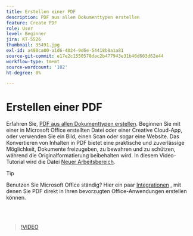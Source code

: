 ```yaml
---
title: Erstellen einer PDF
description: PDF aus allen Dokumenttypen erstellen
feature: Create PDF
role: User
level: Beginner
jira: KT-5526
thumbnail: 35491.jpg
exl-id: a480ca00-a1d6-4024-9d6e-54418b8a1a81
source-git-commit: e17e2c1550578dac2b477943e31b46d603d62e44
workflow-type: tm+mt
source-wordcount: '102'
ht-degree: 0%

---
```


# Erstellen einer PDF

Erfahren Sie, [PDF aus allen Dokumenttypen erstellen](https://www.adobe.com/de/acrobat/online/convert-pdf.html). Beginnen Sie mit einer in Microsoft Office erstellten Datei oder einer Creative Cloud-App, oder verwenden Sie ein Bild, einen Scan oder sogar eine Website. Das Konvertieren von Inhalten in PDF bietet eine praktische und zuverlässige Möglichkeit, Dokumente freizugeben, zu bewahren und zu schützen, während die Originalformatierung beibehalten wird. In diesem Video-Tutorial wird die Datei [Neuer Arbeitsbereich](new-workspace.md).

>[!TIP]
>
>Benutzen Sie Microsoft Office ständig? Hier ein paar [Integrationen](../integrate/integrate-overview.md#microsoft) , mit denen Sie PDF direkt in Ihren bevorzugten Office-Anwendungen erstellen können.

<br> 

>[!VIDEO](https://video.tv.adobe.com/v/35491?quality=12&learn=on&hidetitle=true)